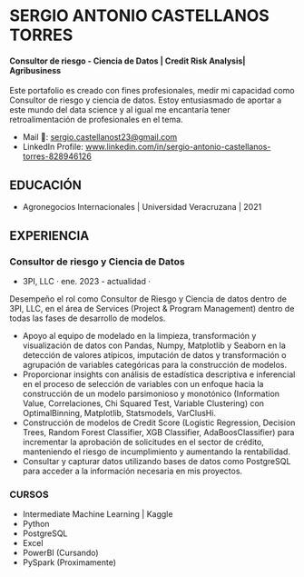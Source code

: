 # SERGIO ANTONIO CASTELLANOS TORRES
#### Consultor de riesgo - Ciencia de Datos | Credit Risk Analysis| Agribusiness

Este portafolio es creado con fines profesionales, medir mi capacidad como Consultor de riesgo y ciencia de datos. 
Estoy entusiasmado de aportar a este mundo del data science y al igual me encantaría tener retroalimentación de profesionales en el tema.

- Mail 📧: sergio.castellanost23@gmail.com
- LinkedIn Profile: www.linkedin.com/in/sergio-antonio-castellanos-torres-828946126


## EDUCACIÓN 
- Agronegocios Internacionales | Universidad Veracruzana | 2021

## EXPERIENCIA 
 
### Consultor de riesgo y Ciencia de Datos 
- 3PI, LLC · ene. 2023 - actualidad ·

Desempeño el rol como Consultor de Riesgo y Ciencia de datos dentro de 3PI, LLC, en el área de Services (Project & Program Management) dentro de todas las fases de desarrollo de modelos.

- Apoyo al equipo de modelado en la limpieza, transformación y visualización de datos con Pandas, Numpy, Matplotlib y Seaborn en la detección de valores atípicos, imputación de datos y transformación o agrupación de variables categóricas para la construcción de modelos.
- Proporcionar insights con análisis de estadística descriptiva e inferencial en el proceso de selección de variables con un enfoque hacia la construcción de un modelo parsimonioso y monotónico (Information Value, Correlaciones, Chi Squared Test, Variable Clustering) con OptimalBinning, Matplotlib, Statsmodels, VarClusHi.
- Construcción de modelos de Credit Score (Logistic Regression, Decision Trees, Random Forest Classifier, XGB Classifier, AdaBoosClassifier) para incrementar la aprobación de solicitudes en el sector de crédito, manteniendo el riesgo de incumplimiento y aumentando la rentabilidad.
- Consultar y capturar datos utilizando bases de datos como PostgreSQL para acceder a la información necesaria en mis proyectos.


### CURSOS
- Intermediate Machine Learning | Kaggle
- Python
- PostgreSQL
- Excel
- PowerBI (Cursando)
- PySpark (Proximamente)
